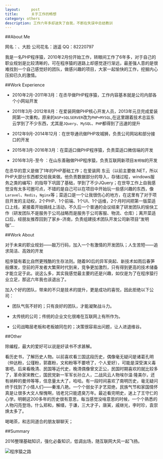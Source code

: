 ```yaml
---
layout:     post
title:      关于工作的畅想
category: others
description: 工作六年多却迷失了自我，不断在失误中总结教训
---
```


##About Me

网名：、大脸 公司花名：逍遥 QQ：82220797

我是一名PHP程序猿，2010年2月份开始工作，转眼间工作了6年多，对于自己的职业规划是比较清晰的，可在程序猿的道路上却感觉逐行渐远，最差强人意的是很难找到一个自己感觉好的团队，做感兴趣的项目，大家一起愉快的工作，挖掘内心压抑已久的激情。

##Work Experience

* 2010年2月-2011年3月：在丞华做PHP程序猿，工作内容基本就是公司内部各个小网站开发

* 2011年3月-2012年8月：在爱装网做PHP核心开发人员，2013年元旦完成爱装网第一次重构，原来的`ASP+SQLSERVER`改为`PHP+MYSQL`,在这里跟着技术总监东云学到了不少东西，尤其是`JQuery`、`MySQL`、`PHP`都得到了迅速的提升

* 2012年9月-2014年12月：在世导通讯做PHP攻城狮，负责公司网站和部分接口的开发

* 2015年3月-2016年3月：在菜适口做PHP程序猿，负责菜适口微信端的开发

* 2016年3月-至今     ：在山东善融做PHP程序猿，负责互联网新项目`发明咖`的开发

在丞华的意义是做了1年的PHP基础工作；在爱装网 东云（以前主要做.NET，所以PHP大部分东西都交给我来做。他负责数据部分的导入，存储过程，windows服务之类的编写）的指导下巩固了基础，学到了不少JQuery；在世导工作上自我感觉没有太多可圈可点，不错的是自己可以在项目中开始玩一些感兴趣的东西，像`Laravel`、`Redis`，`Nginx`等；菜适口是一个让我很伤心的地方，在这里有了对于项目开发的主动权，2个PHP、1个前端、1个UI、1个运维，2个月时间把第一版菜适口上线，紧接着开始搞线上活动，不久后一个普通的会议结束了研发团队的愉快工作（研发团队不是服务于公司战略而是服务于公司客服、物流、仓库）；离开菜适口后，经朋友推荐回到了家乡-济南，负责组建技术团队开发公司新项目“发明咖”...

##Work About

对于未来的职业规划——敲万行码，加入一个有激情的开发团队；人生苦短——追求简洁、高效的开发

程序猿有着比自然更残酷的生存法则。随着90后的异军突起、新技术如雨后春笋般爆发，空前的开发者大繁荣时代到来，竞争更加激烈，只有得到更高的技术储备才能立足于此。说这么多，其实我感觉最主要的还是兴趣，如仅是为了在程序猿行业立足，那这六年我也该退出了。

加入个好的团队，带来的不只是技术的提升，更是成功的喜悦，因此拒绝以下公司：

* 团队气氛不好的；只有良好的团队，才能凝聚战斗力。

* 太传统的公司；传统的企业文化很难在互联网上有所作为。

* 公司战略层老板和老板娘同在的；决策很容易出问题，让人进退维谷。

##Other

除编程，最大的爱好可以说是好读书不求甚解。

看历史书，了解历史人物。以前喜欢看三国这段历史，偶像毫无疑问是诸葛孔明（仲达粉，公瑾粉，郭嘉粉，文和粉等不要喷了，个人爱好），可能是深受演义毒害吧。后来看晚清、民国等近代史，晚清偶像曾文正公，民国时期喜欢的就比较多了，革命家宋教仁，国民党新一军军长孙立人，二战风云人物埃尔温·隆美尔，还有纳粹的曼帅等等，信息量太大了，哈哈。有一段时间喜欢了南明历史，毫无疑问终于找到了小情人们——秦淮八艳。一个个弱女子才艺双绝，民族气节和家国情怀真是让很多大文人惭愧啊，钱老兄只能遗臭万年。最近看完明史，迷上了王守仁的心学。明朝这200多年的历史很有意思，每当感觉没啥意思的时候，一个个熟悉的人物闪亮登场，什么郑和，解缙，于谦，三大才子，唐寅，戚继光，李时珍，袁崇焕太多了。

喝喝茶，和志同道合的朋友聊聊天；

##Summary

2016整理基础知识，强化必备知识，低调出场，随互联网大风一起飞扬。

![程序猿之路](http://7xttyt.com1.z0.glb.clouddn.com/blog-my-book.jpg-github.blog)
